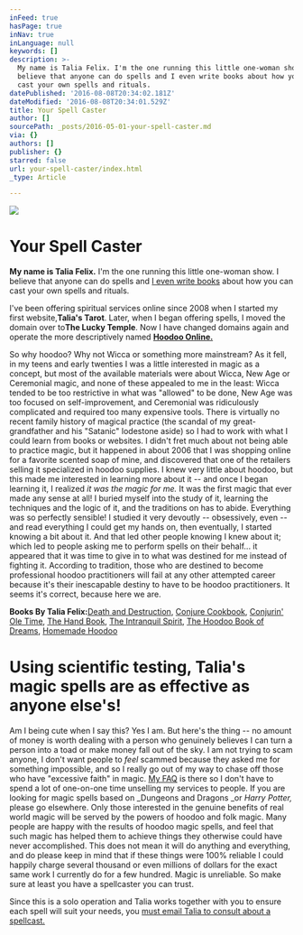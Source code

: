 ```yaml
---
inFeed: true
hasPage: true
inNav: true
inLanguage: null
keywords: []
description: >-
  My name is Talia Felix. I'm the one running this little one-woman show. I
  believe that anyone can do spells and I even write books about how you can
  cast your own spells and rituals. 
datePublished: '2016-08-08T20:34:02.181Z'
dateModified: '2016-08-08T20:34:01.529Z'
title: Your Spell Caster
author: []
sourcePath: _posts/2016-05-01-your-spell-caster.md
via: {}
authors: []
publisher: {}
starred: false
url: your-spell-caster/index.html
_type: Article

---
```

![](https://the-grid-user-content.s3-us-west-2.amazonaws.com/399e8829-b32d-4bd3-9726-4c015bcc0bb8.jpg)

# Your Spell Caster

**My name is Talia Felix.** I'm the one running this little one-woman show. I believe that anyone can do spells and [I even write books][0] about how you can cast your own spells and rituals. 

I've been offering spiritual services online since 2008 when I started my first website,**Talia's Tarot**. Later, when I began offering spells, I moved the domain over to**The Lucky Temple**. Now I have changed domains again and operate the more descriptively named **[Hoodoo Online.][1]**

So why hoodoo? Why not Wicca or something more mainstream? As it fell, in my teens and early twenties I was a little interested in magic as a concept, but most of the available materials were about Wicca, New Age or Ceremonial magic, and none of these appealed to me in the least: Wicca tended to be too restrictive in what was "allowed" to be done, New Age was too focused on self-improvement, and Ceremonial was ridiculously complicated and required too many expensive tools. There is virtually no recent family history of magical practice (the scandal of my great-grandfather and his "Satanic" lodestone aside) so I had to work with what I could learn from books or websites. I didn't fret much about not being able to practice magic, but it happened in about 2006 that I was shopping online for a favorite scented soap of mine, and discovered that one of the retailers selling it specialized in hoodoo supplies. I knew very little about hoodoo, but this made me interested in learning more about it -- and once I began learning it, I realized _it was the magic for me._ It was the first magic that ever made any sense at all! I buried myself into the study of it, learning the techniques and the logic of it, and the traditions on has to abide. Everything was so perfectly sensible! I studied it very devoutly -- obsessively, even -- and read everything I could get my hands on, then eventually, I started knowing a bit about it. And that led other people knowing I knew about it; which led to people asking me to perform spells on their behalf... it appeared that it was time to give in to what was destined for me instead of fighting it. According to tradition, those who are destined to become professional hoodoo practitioners will fail at any other attempted career because it's their inescapable destiny to have to be hoodoo practitioners. It seems it's correct, because here we are.

**Books By Talia Felix:**[Death and Destruction][2], [Conjure Cookbook][3], [Conjurin' Ole Time][4], [The Hand Book][5], [The Intranquil Spirit][6], [The Hoodoo Book of Dreams][7], [Homemade Hoodoo][8]

# Using scientific testing, Talia's magic spells are as effective as anyone else's! 

Am I being cute when I say this? Yes I am. But here's the thing -- no amount of money is worth dealing with a person who genuinely believes I can turn a person into a toad or make money fall out of the sky. I am not trying to scam anyone, I don't want people to _feel_ scammed because they asked me for something impossible, and so I really go out of my way to chase off those who have "excessive faith" in magic. [My FAQ][9] is there so I don't have to spend a lot of one-on-one time unselling my services to people. If you are looking for magic spells based on _Dungeons and Dragons _or _Harry Potter,_ please go elsewhere. Only those interested in the genuine benefits of real world magic will be served by the powers of hoodoo and folk magic. Many people are happy with the results of hoodoo magic spells, and feel that such magic has helped them to achieve things they otherwise could have never accomplished. This does not mean it will do anything and everything, and do please keep in mind that if these things were 100% reliable I could happily charge several thousand or even millions of dollars for the exact same work I currently do for a few hundred. Magic is unreliable. So make sure at least you have a spellcaster you can trust. 

Since this is a solo operation and Talia works together with you to ensure each spell will suit your needs, you [must email Talia to consult about a spellcast.][10]

[0]: https://www.amazon.com/s/ref=as_li_ss_tl?url=search-alias=aps&field-keywords=talia+felix&linkCode=ll2&tag=talstar-20&linkId=3621f084381a757d8cf931d5963817dc
[1]: www.hoodoo-online.com
[2]: http://amzn.to/1XKz1qi
[3]: http://amzn.to/1Y0fgvx
[4]: http://amzn.to/1PdZwD8
[5]: http://amzn.to/1WufdbB
[6]: http://amzn.to/1THEn0D
[7]: http://amzn.to/1RHdurz
[8]: http://amzn.to/1RHdeZw
[9]: http://hoodoo-online.com/frequently-asked-questions-faq/
[10]: mailto:taliastarot@gmail.com